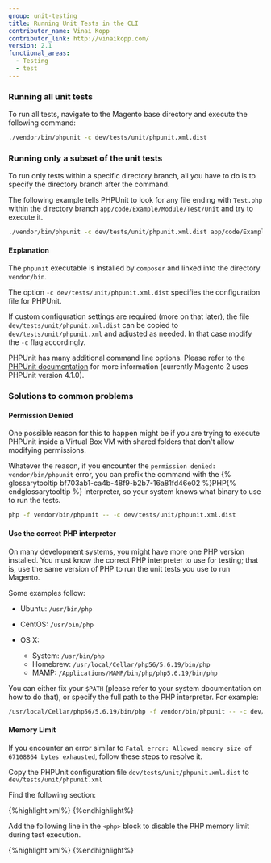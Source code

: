 ```yaml
---
group: unit-testing
title: Running Unit Tests in the CLI
contributor_name: Vinai Kopp
contributor_link: http://vinaikopp.com/
version: 2.1
functional_areas:
  - Testing
  - test
---
```


### Running all unit tests

To run all tests, navigate to the Magento base directory and execute the following command:

```bash
./vendor/bin/phpunit -c dev/tests/unit/phpunit.xml.dist
```

### Running only a subset of the unit tests

To run only tests within a specific directory branch, all you have to do is to specify the directory branch after the command.

The following example tells PHPUnit to look for any file ending with `Test.php` within the directory branch `app/code/Example/Module/Test/Unit` and try to execute it.

```bash
./vendor/bin/phpunit -c dev/tests/unit/phpunit.xml.dist app/code/Example/Module/Test/Unit
```

#### Explanation

The `phpunit` executable is installed by `composer` and linked into the directory `vendor/bin`.  

The option `-c dev/tests/unit/phpunit.xml.dist` specifies the configuration file for PHPUnit.  

If custom configuration settings are required (more on that later), the file `dev/tests/unit/phpunit.xml.dist` can be copied to `dev/tests/unit/phpunit.xml` and adjusted as needed. In that case modify the `-c` flag accordingly.  

PHPUnit has many additional command line options. Please refer to the [PHPUnit documentation](https://phpunit.de/manual/4.1/en/textui.html#textui.clioptions) for more information (currently Magento 2 uses PHPUnit version 4.1.0).

### Solutions to common problems

#### Permission Denied

One possible reason for this to happen might be if you are trying to execute PHPUnit inside a Virtual Box VM with shared folders that don't allow modifying permissions.

Whatever the reason, if you encounter the `permission denied: vendor/bin/phpunit` error, you can prefix the command with the {% glossarytooltip bf703ab1-ca4b-48f9-b2b7-16a81fd46e02 %}PHP{% endglossarytooltip %} interpreter, so your system knows what binary to use to run the tests.  

```bash
php -f vendor/bin/phpunit -- -c dev/tests/unit/phpunit.xml.dist
```

#### Use the correct PHP interpreter

On many development systems, you might have more one PHP version installed. You must know the correct PHP interpreter to use for testing; that is, use the same version of PHP to run the unit tests you use to run Magento.

Some examples follow:

*	Ubuntu: `/usr/bin/php`
*	CentOS: `/usr/bin/php`
*	OS X:

	* System: `/usr/bin/php`
	* Homebrew: `/usr/local/Cellar/php56/5.6.19/bin/php`
	* MAMP: `/Applications/MAMP/bin/php/php5.6.19/bin/php`

You can either fix your `$PATH` (please refer to your system documentation on how to do that), or specify the full path to the PHP interpreter. For example:

```bash
/usr/local/Cellar/php56/5.6.19/bin/php -f vendor/bin/phpunit -- -c dev/tests/unit/phpunit.xml.dist
```

#### Memory Limit

If you encounter an error similar to `Fatal error: Allowed memory size of 67108864 bytes exhausted`, follow these steps to resolve it.

Copy the PHPUnit configuration file `dev/tests/unit/phpunit.xml.dist` to `dev/tests/unit/phpunit.xml`

Find the following section:

{%highlight xml%}
<php>
    <ini name="date.timezone" value="America/Los_Angeles"/>
    <ini name="xdebug.max_nesting_level" value="200"/>
</php>
{%endhighlight%}

Add the following line in the `<php>` block to disable the PHP memory limit during test execution.

{%highlight xml%}
<ini name="memory_limit" value="-1"/>
{%endhighlight%}
